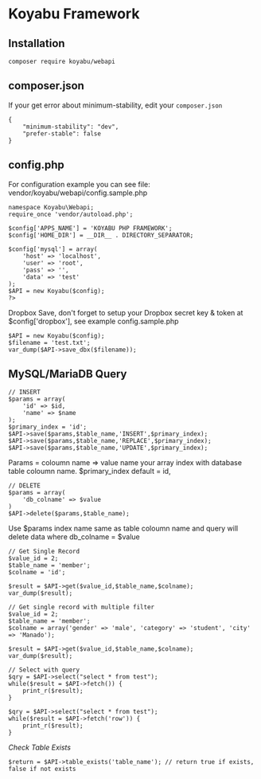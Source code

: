 # Koyabu Framework

## Installation
```composer require koyabu/webapi```

## composer.json
If your get error about minimum-stability, edit your ```composer.json```
```
{
    "minimum-stability": "dev",
    "prefer-stable": false
}
```

## config.php
For configuration example you can see file: vendor/koyabu/webapi/config.sample.php
```
namespace Koyabu\Webapi;
require_once 'vendor/autoload.php';

$config['APPS_NAME'] = 'KOYABU PHP FRAMEWORK';
$config['HOME_DIR'] = __DIR__ . DIRECTORY_SEPARATOR;

$config['mysql'] = array(
    'host' => 'localhost',
    'user' => 'root',
    'pass' => '',
    'data' => 'test'
);
$API = new Koyabu($config);
?>
```

Dropbox Save, don't forget to setup your Dropbox secret key & token at $config['dropbox'], see example
config.sample.php
```
$API = new Koyabu($config);
$filename = 'test.txt';
var_dump($API->save_dbx($filename));
```

## MySQL/MariaDB Query
```
// INSERT
$params = array(
    'id' => $id,
    'name' => $name
);
$primary_index = 'id';
$API->save($params,$table_name,'INSERT',$primary_index);
$API->save($params,$table_name,'REPLACE',$primary_index);
$API->save($params,$table_name,'UPDATE',$primary_index);
```
Params = coloumn name => value
name your array index with database table coloumn name.
$primary_index default = id,

```
// DELETE
$params = array(
    'db_colname' => $value
)
$API->delete($params,$table_name);
```
Use $params index name same as table coloumn name
and query will delete data where db_colname = $value

```
// Get Single Record
$value_id = 2;
$table_name = 'member';
$colname = 'id';

$result = $API->get($value_id,$table_name,$colname);
var_dump($result);

// Get single record with multiple filter
$value_id = 2;
$table_name = 'member';
$colname = array('gender' => 'male', 'category' => 'student', 'city' => 'Manado');

$result = $API->get($value_id,$table_name,$colname);
var_dump($result);
```
```
// Select with query
$qry = $API->select("select * from test");
while($result = $API->fetch()) {
    print_r($result);
}

$qry = $API->select("select * from test");
while($result = $API->fetch('row')) {
    print_r($result);
}
```
*Check Table Exists*
```
$return = $API->table_exists('table_name'); // return true if exists, false if not exists
```